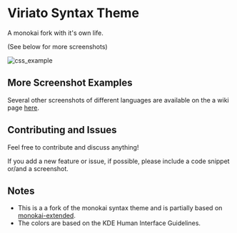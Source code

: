 # Viriato Syntax Theme

A monokai fork with it's own life.

(See below for more screenshots)

![css_example](https://cloud.githubusercontent.com/assets/1958425/4928750/591a6656-6548-11e4-90d8-c8c88ab05b23.png)

## More Screenshot Examples
Several other screenshots of different languages are available on the a wiki page [here](https://github.com/asantos3/viriato/wiki/Screenshots).

## Contributing and Issues
Feel free to contribute and discuss anything!

If you add a new feature or issue, if possible, please include a code snippet or/and a screenshot.

## Notes

* This is a a fork of the monokai syntax theme and is partially based on [monokai-extended](https://atom.io/themes/monokai-extended).
* The colors are based on the KDE Human Interface Guidelines.
